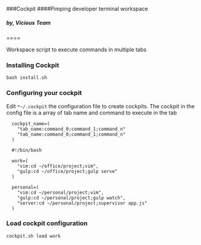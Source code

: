 ###Cockpit
####Pimping developer terminal workspace
##### by, Vicious Team
====

Workspace script to execute commands in multiple tabs

### Installing Cockpit
`bash install.sh`

### Configuring your cockpit
Edit `*~/.cockpit` the configuration file to create cockpits. The cockpit in the config
file is a array of tab name and command to execute in the tab

```
  cockpit_name=(
    "tab_name:command_0;command_1;command_n"
    "tab_name:command_0;command_1;command_n"
  )
``` 

```
  #!/bin/bash

  work=(
    "vim:cd ~/office/project;vim",
    "gulp:cd ~/office/project;gulp serve"
  )

  personal=(
    "vim:cd ~/personal/project;vim",
    "gulp:cd ~/personal/project;gulp watch",
    "server:cd ~/personal/project;supervisor app.js"
  )
```

### Load cockpit configuration
`cockpit.sh load work`
